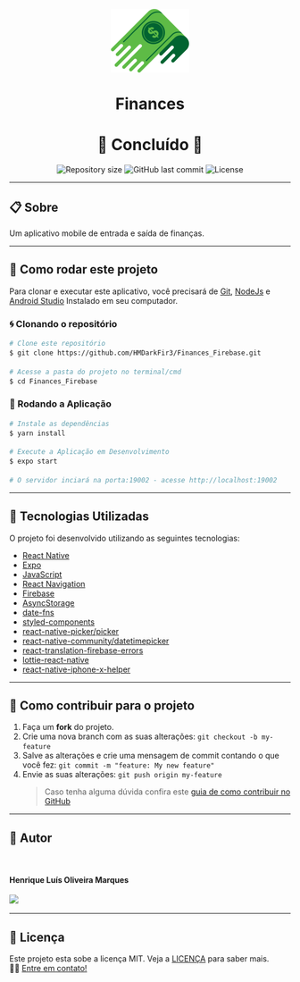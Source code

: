 <p align="center" >
  <img align="center" src="./src/assets/images/Logo.png" />
</p>
<h1 align="center">Finances</h1>

<h1 align="center">
  🚀 Concluído 🚀
</h1>

<p align="center" >
  <img alt="Repository size" src="https://img.shields.io/github/repo-size/hmdarkfir3/Finances_Firebase?style=for-the-badge">
  
  <img alt="GitHub last commit" src="https://img.shields.io/github/last-commit/hmdarkfir3/Finances_Firebase?style=for-the-badge">
  
  <img alt="License" src="https://img.shields.io/badge/license-MIT-blue.svg?style=for-the-badge" />
</p>

---

## 📋 Sobre

Um aplicativo mobile de entrada e saída de finanças.

---

## 📂 Como rodar este projeto

Para clonar e executar este aplicativo, você precisará de [Git](https://git-scm.com), [NodeJs](https://nodejs.org/en/) e [Android Studio](https://developer.android.com/studio) Instalado em seu computador.

### 🌀 Clonando o repositório

```bash
# Clone este repositório
$ git clone https://github.com/HMDarkFir3/Finances_Firebase.git

# Acesse a pasta do projeto no terminal/cmd
$ cd Finances_Firebase
```

### 🎲 Rodando a Aplicação

```bash
# Instale as dependências
$ yarn install

# Execute a Aplicação em Desenvolvimento
$ expo start

# O servidor inciará na porta:19002 - acesse http://localhost:19002
```

---

## 🚀 Tecnologias Utilizadas

O projeto foi desenvolvido utilizando as seguintes tecnologias:

- [React Native](https://reactnative.dev)
- [Expo](https://expo.io)
- [JavaScript](https://developer.mozilla.org/pt-BR/docs/Web/JavaScript)
- [React Navigation](https://reactnavigation.org)
- [Firebase](https://firebase.google.com)
- [AsyncStorage](https://react-native-async-storage.github.io/async-storage/docs/install/)
- [date-fns](https://date-fns.org)
- [styled-components](https://styled-components.com)
- [react-native-picker/picker](https://github.com/react-native-picker/picker)
- [react-native-community/datetimepicker](https://github.com/react-native-datetimepicker/datetimepicker)
- [react-translation-firebase-errors](https://www.npmjs.com/package/react-translation-firebase-errors)
- [lottie-react-native](https://github.com/lottie-react-native/lottie-react-native)
- [react-native-iphone-x-helper](https://github.com/ptelad/react-native-iphone-x-helper)

---

## 💪 Como contribuir para o projeto

1. Faça um **fork** do projeto.
2. Crie uma nova branch com as suas alterações: `git checkout -b my-feature`
3. Salve as alterações e crie uma mensagem de commit contando o que você fez: `git commit -m "feature: My new feature"`
4. Envie as suas alterações: `git push origin my-feature`
   > Caso tenha alguma dúvida confira este [guia de como contribuir no GitHub](https://github.com/firstcontributions/first-contributions)

---

## 🧑 Autor

<img style="border-radius: 50%;" src="https://github.com/HMDarkFir3.png" width="150px;" alt=""/>
 <h4>Henrique Luís Oliveira Marques</h4>

<p align="left">
  <a href="https://www.linkedin.com/in/henrique-luís-oliveira-marques-3406361a7/" target="_blank"><img src="https://img.shields.io/badge/LinkedIn-0077B5?style=for-the-badge&logo=linkedin&logoColor=white"></a>
<p>

---

## 📝 Licença

Este projeto esta sobe a licença MIT. Veja a [LICENÇA](./LICENSE) para saber mais.
<br>
👋🏽 [Entre em contato!](https://www.linkedin.com/in/henrique-luís-oliveira-marques-3406361a7/)
